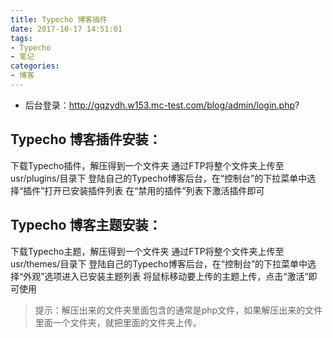 ```yaml
---
title: Typecho 博客插件
date: 2017-10-17 14:51:01
tags:
- Typecho
- 笔记
categories: 
- 博客 
---
```



- 后台登录：http://gqzydh.w153.mc-test.com/blog/admin/login.php?

## Typecho 博客插件安装：

下载Typecho插件，解压得到一个文件夹
通过FTP将整个文件夹上传至usr/plugins/目录下
登陆自己的Typecho博客后台，在“控制台”的下拉菜单中选择“插件”打开已安装插件列表
在“禁用的插件”列表下激活插件即可

## Typecho 博客主题安装：

下载Typecho主题，解压得到一个文件夹
通过FTP将整个文件夹上传至usr/themes/目录下
登陆自己的Typecho博客后台，在“控制台”的下拉菜单中选择“外观”选项进入已安装主题列表
将鼠标移动要上传的主题上传，点击“激活”即可使用

> 提示：解压出来的文件夹里面包含的通常是php文件，如果解压出来的文件里面一个文件夹，就把里面的文件夹上传。
